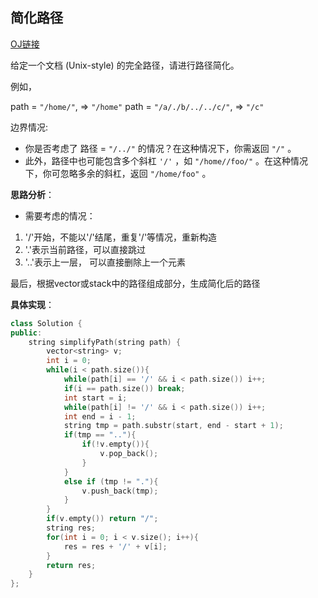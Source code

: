 ## 简化路径

[OJ链接](https://leetcode-cn.com/problems/simplify-path/)

给定一个文档 (Unix-style) 的完全路径，请进行路径简化。

例如，

path = `"/home/"`, => `"/home"` path = `"/a/./b/../../c/"`, => `"/c"`

边界情况:

- 你是否考虑了 路径 = `"/../"` 的情况？在这种情况下，你需返回 `"/"` 。
- 此外，路径中也可能包含多个斜杠 `'/'` ，如 `"/home//foo/"` 。在这种情况下，你可忽略多余的斜杠，返回 `"/home/foo"` 。

 **思路分析**：

- 需要考虑的情况：

1. '/'开始，不能以'/'结尾，重复'/'等情况，重新构造
2. '.'表示当前路径，可以直接跳过
3. '..'表示上一层， 可以直接删除上一个元素

最后，根据vector或stack中的路径组成部分，生成简化后的路径

**具体实现**：

```c++
class Solution {
public:
    string simplifyPath(string path) {
        vector<string> v;
        int i = 0;
        while(i < path.size()){
            while(path[i] == '/' && i < path.size()) i++;
            if(i == path.size()) break; 
            int start = i;
            while(path[i] != '/' && i < path.size()) i++;
            int end = i - 1;
            string tmp = path.substr(start, end - start + 1);
            if(tmp == ".."){
                if(!v.empty()){
                    v.pop_back();
                }
            }
            else if (tmp != "."){
                v.push_back(tmp);
            }
        }
        if(v.empty()) return "/";
        string res;
        for(int i = 0; i < v.size(); i++){
            res = res + '/' + v[i];
        }
        return res;
    }
};
```

